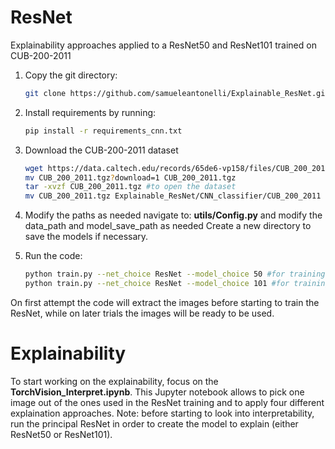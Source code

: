 # ResNet
Explainability approaches applied to a ResNet50 and ResNet101 trained on CUB-200-2011

1. Copy the git directory:

   ```bash
   git clone https://github.com/samueleantonelli/Explainable_ResNet.git

2. Install requirements by running:
   ```bash
   pip install -r requirements_cnn.txt
   
3. Download the CUB-200-2011 dataset
   ```bash
   wget https://data.caltech.edu/records/65de6-vp158/files/CUB_200_2011.tgz?download=1
   mv CUB_200_2011.tgz?download=1 CUB_200_2011.tgz
   tar -xvzf CUB_200_2011.tgz #to open the dataset
   mv CUB_200_2011.tgz Explainable_ResNet/CNN_classifier/CUB_200_2011

4. Modify the paths as needed
   navigate to: **utils/Config.py** and modify the data_path and model_save_path as needed
   Create a new directory to save the models if necessary. 
   
6. Run the code:

    ```bash
    python train.py --net_choice ResNet --model_choice 50 #for training ResNet 50
    python train.py --net_choice ResNet --model_choice 101 #for training ResNet 101
On first attempt the code will extract the images before starting to train the ResNet, while on later trials the images will be ready to be used.


# Explainability
To start working on the explainability, focus on the **TorchVision_Interpret.ipynb**. This Jupyter notebook allows to pick one image out of the ones used in the ResNet training and to apply four different explaination approaches.
Note: before starting to look into interpretability, run the principal ResNet in order to create the model to explain (either ResNet50 or ResNet101).
